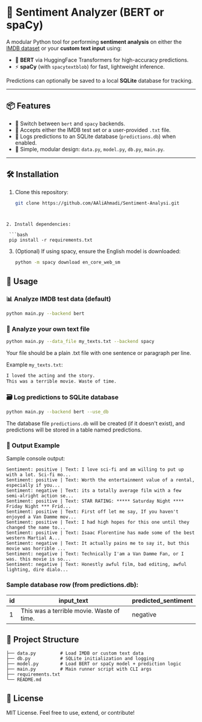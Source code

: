 # 🧠 Sentiment Analyzer (BERT or spaCy)

A modular Python tool for performing **sentiment analysis** on either the [IMDB dataset](https://huggingface.co/datasets/imdb) or your **custom text input** using:

- 🤗 **BERT** via HuggingFace Transformers for high-accuracy predictions.
- ⚡ **spaCy** (with `spacytextblob`) for fast, lightweight inference.

Predictions can optionally be saved to a local **SQLite** database for tracking.

---

## 📦 Features

- 🔀 Switch between `bert` and `spacy` backends.
- 📁 Accepts either the IMDB test set or a user-provided `.txt` file.
- 🧾 Logs predictions to an SQLite database (`predictions.db`) when enabled.
- 🧼 Simple, modular design: `data.py`, `model.py`, `db.py`, `main.py`.

---

## 🛠️ Installation

1. Clone this repository:
   ```bash
   git clone https://github.com/AAliAhmadi/Sentiment-Analysi.git
  ```
  

2. Install dependencies:

   ```bash
   pip install -r requirements.txt
   ```

3. (Optional) If using spacy, ensure the English model is downloaded:

    ```bash
    python -m spacy download en_core_web_sm
    ```

## 🚀 Usage
### 📊 Analyze IMDB test data (default)
```bash
python main.py --backend bert
```
### 📄 Analyze your own text file
```bash
python main.py --data_file my_texts.txt --backend spacy
```

Your file should be a plain .txt file with one sentence or paragraph per line.

Example `my_texts.txt`:
```css
I loved the acting and the story.
This was a terrible movie. Waste of time.
```

### 🗃️ Log predictions to SQLite database
```bash
python main.py --backend bert --use_db
```
The database file `predictions.db` will be created (if it doesn't exist), and predictions will be stored in a table named predictions.

### 🧾 Output Example
Sample console output:

```
Sentiment: positive | Text: I love sci-fi and am willing to put up with a lot. Sci-fi mo...
Sentiment: positive | Text: Worth the entertainment value of a rental, especially if you...
Sentiment: negative | Text: its a totally average film with a few semi-alright action se...
Sentiment: positive | Text: STAR RATING: ***** Saturday Night **** Friday Night *** Frid...
Sentiment: positive | Text: First off let me say, If you haven't enjoyed a Van Damme mov...
Sentiment: positive | Text: I had high hopes for this one until they changed the name to...
Sentiment: positive | Text: Isaac Florentine has made some of the best western Martial A...
Sentiment: negative | Text: It actually pains me to say it, but this movie was horrible ...
Sentiment: negative | Text: Technically I'am a Van Damme Fan, or I was. this movie is so...
Sentiment: negative | Text: Honestly awful film, bad editing, awful lighting, dire dialo...
```

### Sample database row (from predictions.db):

| id | input\_text                               | predicted\_sentiment |
| -- | ----------------------------------------- | -------------------- |
| 1  | This was a terrible movie. Waste of time. | negative             |


## 🧩 Project Structure

```
├── data.py         # Load IMDB or custom text data
├── db.py           # SQLite initialization and logging
├── model.py        # Load BERT or spaCy model + prediction logic
├── main.py         # Main runner script with CLI args
├── requirements.txt
└── README.md
```

## 📜 License
MIT License. Feel free to use, extend, or contribute!




